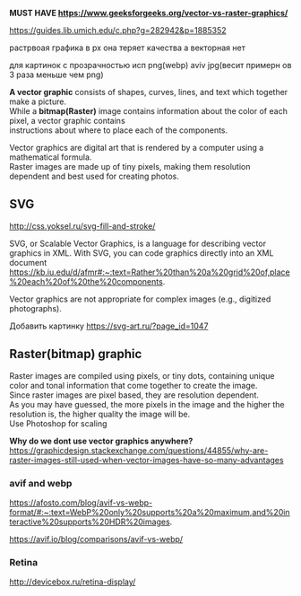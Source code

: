 **MUST HAVE https://www.geeksforgeeks.org/vector-vs-raster-graphics/**

https://guides.lib.umich.edu/c.php?g=282942&p=1885352

растрвоая графика в px она теряет качества а векторная нет

для картинок с прозрачностью исп png(webp) aviv jpg(весит примерн ов 3 раза меньше чем png)  

**A vector graphic** consists of shapes, curves, lines, and text which together make a picture.  
While a **bitmap(Raster)** image contains information about the color of each pixel, a vector graphic contains  
instructions about where to place each of the components.

Vector graphics are digital art that is rendered by a computer using a mathematical formula.  
Raster images are made up of tiny pixels, making them resolution dependent and best used for creating photos.

## SVG  

http://css.yoksel.ru/svg-fill-and-stroke/  

SVG, or Scalable Vector Graphics, is a language for describing vector graphics in XML. With SVG, you can code graphics directly into an XML document
https://kb.iu.edu/d/afmr#:~:text=Rather%20than%20a%20grid%20of,place%20each%20of%20the%20components.

Vector graphics are not appropriate for complex images (e.g., digitized photographs).

Добавить картинку  https://svg-art.ru/?page_id=1047

## Raster(bitmap) graphic  

Raster images are compiled using pixels, or tiny dots, containing unique color and tonal information that come together to create the image.  
Since raster images are pixel based, they are resolution dependent.  
As you may have guessed, the more pixels in the image and the higher the resolution is, the higher quality the image will be.  
Use Photoshop for scaling

**Why do we dont use vector graphics anywhere?**
https://graphicdesign.stackexchange.com/questions/44855/why-are-raster-images-still-used-when-vector-images-have-so-many-advantages


### avif and webp  

https://afosto.com/blog/avif-vs-webp-format/#:~:text=WebP%20only%20supports%20a%20maximum,and%20interactive%20supports%20HDR%20images.

https://avif.io/blog/comparisons/avif-vs-webp/

### Retina  

http://devicebox.ru/retina-display/
